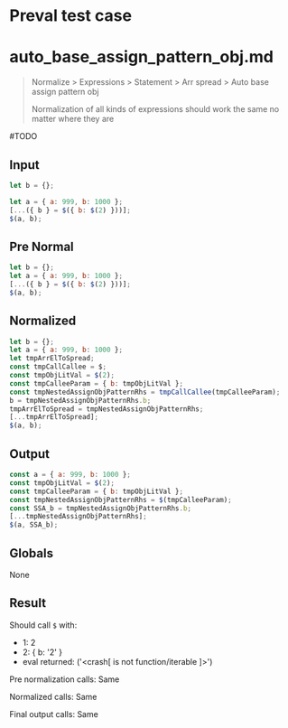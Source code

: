 # Preval test case

# auto_base_assign_pattern_obj.md

> Normalize > Expressions > Statement > Arr spread > Auto base assign pattern obj
>
> Normalization of all kinds of expressions should work the same no matter where they are

#TODO

## Input

`````js filename=intro
let b = {};

let a = { a: 999, b: 1000 };
[...({ b } = $({ b: $(2) }))];
$(a, b);
`````

## Pre Normal

`````js filename=intro
let b = {};
let a = { a: 999, b: 1000 };
[...({ b } = $({ b: $(2) }))];
$(a, b);
`````

## Normalized

`````js filename=intro
let b = {};
let a = { a: 999, b: 1000 };
let tmpArrElToSpread;
const tmpCallCallee = $;
const tmpObjLitVal = $(2);
const tmpCalleeParam = { b: tmpObjLitVal };
const tmpNestedAssignObjPatternRhs = tmpCallCallee(tmpCalleeParam);
b = tmpNestedAssignObjPatternRhs.b;
tmpArrElToSpread = tmpNestedAssignObjPatternRhs;
[...tmpArrElToSpread];
$(a, b);
`````

## Output

`````js filename=intro
const a = { a: 999, b: 1000 };
const tmpObjLitVal = $(2);
const tmpCalleeParam = { b: tmpObjLitVal };
const tmpNestedAssignObjPatternRhs = $(tmpCalleeParam);
const SSA_b = tmpNestedAssignObjPatternRhs.b;
[...tmpNestedAssignObjPatternRhs];
$(a, SSA_b);
`````

## Globals

None

## Result

Should call `$` with:
 - 1: 2
 - 2: { b: '2' }
 - eval returned: ('<crash[ <ref> is not function/iterable ]>')

Pre normalization calls: Same

Normalized calls: Same

Final output calls: Same
